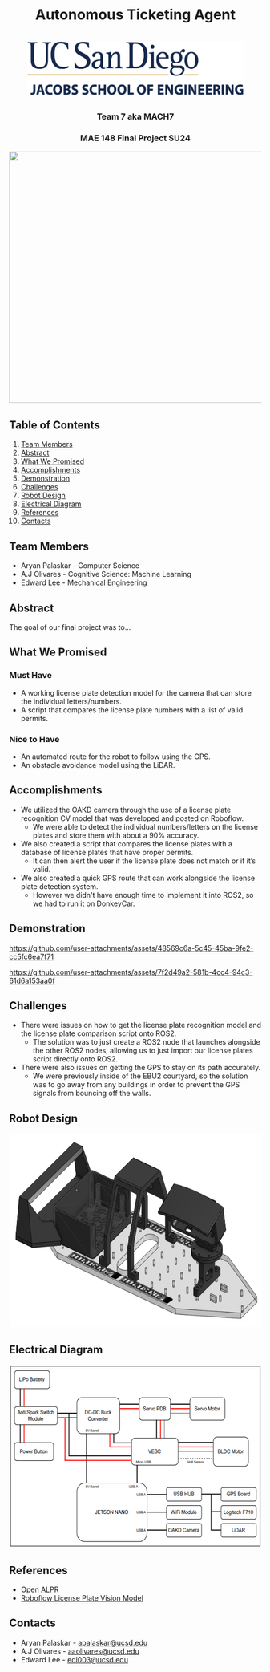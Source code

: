 <div id="top"></div>
<h1 align="center">Autonomous Ticketing Agent</h1>
<br />
<div align="center">
  <a href="https://jacobsschool.ucsd.edu/">
    <img src="images\UCSD-JSOE-LOGO.png" alt="Logo" width="432" height="108">
  </a>

## 

<h3>Team 7 aka MACH7</h3>
<h3>MAE 148 Final Project SU24</h3>
<p>
</p>
<img src="images\CAR.jpg?" width="605" height="501">
</div>

## Table of Contents
  <ol>
    <li><a href="#team-members">Team Members</a></li>
    <li><a href="#abstract">Abstract</a></li>
    <li><a href="#what-we-promised">What We Promised</a></li>
    <li><a href="#accomplishments">Accomplishments</a></li>
    <li><a href="#demonstration">Demonstration</a></li>
    <li><a href="#challenges">Challenges</a></li>
    <li><a href="#robot-design">Robot Design</a></li>
    <li><a href="#electrical-diagram">Electrical Diagram</a></li>
    <li><a href="#references">References</a></li>
    <li><a href="#contacts">Contacts</a></li>
  </ol>
  
## Team Members

<ul>
  <li>Aryan Palaskar - Computer Science</li>
  <li>A.J Olivares - Cognitive Science: Machine Learning</li>
  <li>Edward Lee - Mechanical Engineering</li>
</ul>

## Abstract
The goal of our final project was to...

## What We Promised
### Must Have
* A working license plate detection model for the camera that can store the individual letters/numbers.
* A script that compares the license plate numbers with a list of valid permits.

### Nice to Have
* An automated route for the robot to follow using the GPS.
* An obstacle avoidance model using the LiDAR.

## Accomplishments
* We utilized the OAKD camera through the use of a license plate recognition CV model that was developed and posted on Roboflow.
  * We were able to detect the individual numbers/letters on the license plates and store them with about a 90% accuracy.
* We also created a script that compares the license plates with a database of license plates that have proper permits. 
  * It can then alert the user if the license plate does not match or if it’s valid.
* We also created a quick GPS route that can work alongside the license plate detection system.
  * However we didn't have enough time to implement it into ROS2, so we had to run it on DonkeyCar.

## Demonstration
https://github.com/user-attachments/assets/48569c6a-5c45-45ba-9fe2-cc5fc6ea7f71
<p>
</p>

https://github.com/user-attachments/assets/7f2d49a2-581b-4cc4-94c3-61d6a153aa0f

## Challenges
* There were issues on how to get the license plate recognition model and the license plate comparison script onto ROS2.
  * The solution was to just create a ROS2 node that launches alongside the other ROS2 nodes, allowing us to just import our license plates script directly onto ROS2.
* There were also issues on getting the GPS to stay on its path accurately.
  * We were previously inside of the EBU2 courtyard, so the solution was to go away from any buildings in order to prevent the GPS signals from bouncing off the walls. 
 
## Robot Design
<div align="center">
<img src="images\car-cad.png?" width="851" height="386">
</div>

## Electrical Diagram
<div align="center">
<img src="images\electrical-diagram.png?" width="581" height="365">
</div>
 
## References
* [Open ALPR](https://github.com/openalpr/openalpr)
* [Roboflow License Plate Vision Model](https://universe.roboflow.com/sezgin-koc-3z1r3/license-plates-kwudy)

## Contacts
* Aryan Palaskar - apalaskar@ucsd.edu
* A.J Olivares - aaolivares@ucsd.edu
* Edward Lee - edl003@ucsd.edu

